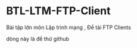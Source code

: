 # BTL-LTM-FTP-Client
Bài tập lớn môn Lập trình mạng , Đề tài FTP Clients

dòng này là để thử github
